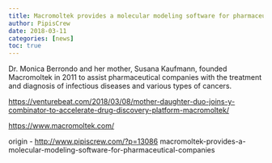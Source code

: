 ```yaml
---
title: Macromoltek provides a molecular modeling software for pharmaceutical companies
author: PipisCrew
date: 2018-03-11
categories: [news]
toc: true
---
```


Dr. Monica Berrondo and her mother, Susana Kaufmann, founded Macromoltek in 2011 to assist pharmaceutical companies with the treatment and diagnosis of infectious diseases and various types of cancers.

https://venturebeat.com/2018/03/08/mother-daughter-duo-joins-y-combinator-to-accelerate-drug-discovery-platform-macromoltek/

https://www.macromoltek.com/

origin - http://www.pipiscrew.com/?p=13086 macromoltek-provides-a-molecular-modeling-software-for-pharmaceutical-companies